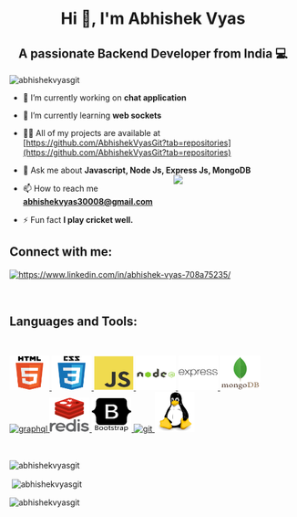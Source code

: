 

<h1 align="center">Hi 👋, I'm Abhishek Vyas</h1>
<h2 align="center">A passionate Backend Developer from India 💻</h2>

<p align="left"> <img src="https://komarev.com/ghpvc/?username=abhishekvyasgit&label=Profile%20views&color=0e75b6&style=flat" alt="abhishekvyasgit" /> </p>


- 🔭 I’m currently working on **chat application**

- 🌱 I’m currently learning **web sockets**

- 👨‍💻 All of my projects are available at [https://github.com/AbhishekVyasGit?tab=repositories](https://github.com/AbhishekVyasGit?tab=repositories)

- 💬 Ask me about **Javascript, Node Js, Express Js, MongoDB**     <img width="45%" align="right" src="https://i.ibb.co/s19wkFj/sultan-alrefaei-programmer-1.gif" />


- 📫 How to reach me **abhishekvyas30008@gmail.com**

- ⚡ Fun fact **I play cricket well.**
  <br>

<h2 align="left">Connect with me:</h2>
<p align="left">
<a href="https://linkedin.com/in/https://www.linkedin.com/in/abhishek-vyas-708a75235/" target="blank"><img align="center" src="https://raw.githubusercontent.com/rahuldkjain/github-profile-readme-generator/master/src/images/icons/Social/linked-in-alt.svg" alt="https://www.linkedin.com/in/abhishek-vyas-708a75235/" height="30" width="40" /></a>
</p>
<br>

<h2 align="left">Languages and Tools:</h2> <br>
<div>
<p align="left"> <a href="https://www.w3.org/html/" target="_blank" rel="noreferrer"> <img src="https://raw.githubusercontent.com/devicons/devicon/master/icons/html5/html5-original-wordmark.svg" alt="html5" width="70" height="60"/> </a>
  <a href="https://www.w3.org/css/" target="_blank" rel="noreferrer"> <img src="https://raw.githubusercontent.com/devicons/devicon/master/icons/css3/css3-original-wordmark.svg" alt="css3" width="70" height="60"/> </a>
  <a href="https://developer.mozilla.org/en-US/docs/Web/JavaScript" target="_blank" rel="noreferrer"> <img src="https://raw.githubusercontent.com/devicons/devicon/master/icons/javascript/javascript-original.svg" alt="javascript" width="70" height="60"/> </a> <a href="https://nodejs.org" target="_blank" rel="noreferrer"> <img src="https://raw.githubusercontent.com/devicons/devicon/master/icons/nodejs/nodejs-original-wordmark.svg" alt="nodejs" width="70" height="60"/> </a> 
   </a> <a href="https://expressjs.com" target="_blank" rel="noreferrer"> <img src="https://raw.githubusercontent.com/devicons/devicon/master/icons/express/express-original-wordmark.svg" alt="express" width="70" height="60"/> </a> 
   <a href="https://www.mongodb.com/" target="_blank" rel="noreferrer"> <img src="https://raw.githubusercontent.com/devicons/devicon/master/icons/mongodb/mongodb-original-wordmark.svg" alt="mongodb" width="70" height="60"/> </a>
     <a href="https://graphql.org/" target="_blank" rel="noreferrer"> <img src="https://graphql.org/img/logo.svg" alt="graphql" width="70" height="60"/> </a>
  <a href="https://redis.io" target="_blank" rel="noreferrer"> <img src="https://raw.githubusercontent.com/devicons/devicon/master/icons/redis/redis-original-wordmark.svg" alt="redis" width="70" height="60"/> </a> 
<a href="https://getbootstrap.com" target="_blank" rel="noreferrer"> <img src="https://raw.githubusercontent.com/devicons/devicon/master/icons/bootstrap/bootstrap-plain-wordmark.svg" alt="bootstrap" width="70" height="60"/>
<a href="https://git-scm.com/" target="_blank" rel="noreferrer"> <img src="https://www.vectorlogo.zone/logos/git-scm/git-scm-icon.svg" alt="git" width="70" height="60"/> </a> 
   <a href="https://www.linux.org/" target="_blank" rel="noreferrer"> <img src="https://raw.githubusercontent.com/devicons/devicon/master/icons/linux/linux-original.svg" alt="linux" width="70" height="70"/> </a>
</p>
</div>

<br>
<div>
  
<p><img  align = "center"  src="https://github-readme-stats.vercel.app/api/top-langs?username=abhishekvyasgit&show_icons=true&locale=en&layout=compact" alt="abhishekvyasgit" height = "230"/></p>

<p>&nbsp;<img align="center" src="https://github-readme-stats.vercel.app/api?username=abhishekvyasgit&show_icons=true&locale=en" alt="abhishekvyasgit" height = "230"/></p>

<p><img align="center" src="https://github-readme-streak-stats.herokuapp.com/?user=abhishekvyasgit&" alt="abhishekvyasgit" height = "230" /></p>

</div>



